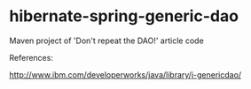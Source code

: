 hibernate-spring-generic-dao
==================================

Maven project of 'Don't repeat the DAO!' article code
 
 References:
 
 http://www.ibm.com/developerworks/java/library/j-genericdao/